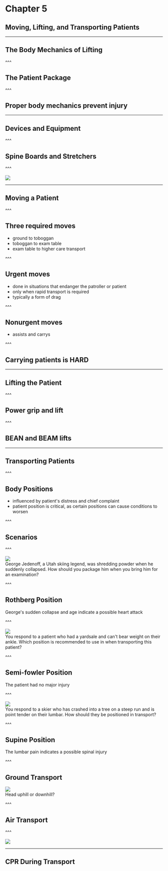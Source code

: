# Chapter 5
## Moving, Lifting, and Transporting Patients

---

## The Body Mechanics of Lifting

^^^

## The Patient Package

^^^

## Proper body mechanics prevent injury

---

## Devices and Equipment

^^^

## Spine Boards and Stretchers

^^^

![](./static/images/markdown/corbashed.jpg)

---

## Moving a Patient

^^^

## Three required moves  
- ground to toboggan  
- toboggan to exam table  
- exam table to higher care transport  


^^^

## Urgent moves  
- done in situations that endanger the patroller or patient  
- only when rapid transport is required  
- typically a form of drag  


^^^

## Nonurgent moves  
- assists and carrys  


^^^

## Carrying patients is HARD

---

## Lifting the Patient

^^^

## Power grip and lift

^^^

## BEAN and BEAM lifts

---

## Transporting Patients

^^^

## Body Positions  
- influenced by patient's distress and chief complaint  
- patient position is critical, as certain positions can cause conditions to worsen  


^^^

## Scenarios

^^^

[![](./static/images/markdown/George.jpg)](https://www.youtube.com/watch?v=FYhP0w2BXgg)  
George Jedenoff, a Utah skiing legend, was shredding powder when he suddenly collapsed. How should you package him when you bring him for an examination?  


^^^

## Rothberg Position  
George's sudden collapse and age indicate a possible heart attack  


^^^

![](./static/images/markdown/minorInjury.jpg)  
You respond to a patient who had a yardsale and can't bear weight on their ankle. Which position is recommended to use in when transporting this patient?  


^^^

## Semi-fowler Position  
The patient had no major injury  


^^^

![](./static/images/markdown/treeCrash.jpg)  
You respond to a skier who has crashed into a tree on a steep run and is point tender on their lumbar. How should they be positioned in transport?  


^^^

## Supine Position  
The lumbar pain indicates a possible spinal injury  


^^^

## Ground Transport  
[![](./static/images/markdown/patrolOlympics.png)](https://vimeo.com/40733672)  
Head uphill or downhill?  


^^^

## Air Transport

^^^

[![](./static/images/markdown/dhart.jpg)](http://www.dartmouth-hitchcock.org/dhart.html)

---

## CPR During Transport